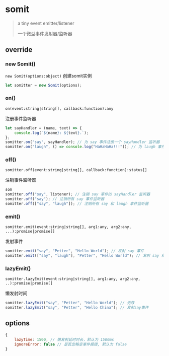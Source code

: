 # somit

> a tiny event emitter/listener
>
> 一个微型事件发射器/监听器

## override


### new Somit()
`new Somit(options:object)`
创建somit实例

```js
let somitter = new Somit(options);
```

### on()
`on(event:string|string[], callback:function):any`

注册事件监听器
```js
let sayHandler = (name, text) => {
	console.log(`${name}: ${text}.`);
};
somitter.on("say", sayHandler); // 为 say 事件注册一个 sayHandler 监听器
somitter.on("laugh", () => console.log("HaHaHaHa!!!")); // 为 laugh 事件注册一个监听器
```

### off()
`somitter.off(event:string|string[], callback:function):status[]`

注销事件监听器
```js
som
somitter.off("say", listener); // 注销 say 事件的 sayHandler 监听器
somitter.off("say"); // 注销所有 say 事件监听器
somitter.off(["say", "laugh"]); // 注销所有 say 和 laugh 事件监听器
```

### emit()
`somitter.emit(event:string|string[], arg1:any, arg2:any, ...):promise|promise[]`

发射事件
```js
somitter.emit("say", "Petter", "Hello World"); // 发射 say 事件
somitter.emit(["say", "laugh"], "Petter", "Hello World"); // 发射 say 和 laugh 时间
```

### lazyEmit()
`somitter.lazyEmit(event:string|string[], arg1:any, arg2:any, ..):promise|promise[]`

懒发射时间
```js
somitter.lazyEmit("say", "Petter", "Hello World"); // 无效
somitter.lazyEmit("say", "Petter", "Hello China"); // 发射say事件
```

## options

```js
{
	lazyTime: 1500, // 懒发射延时时长，默认为 1500ms
	ignoreError: false // 是否忽略空事件报错, 默认为 false
}
```